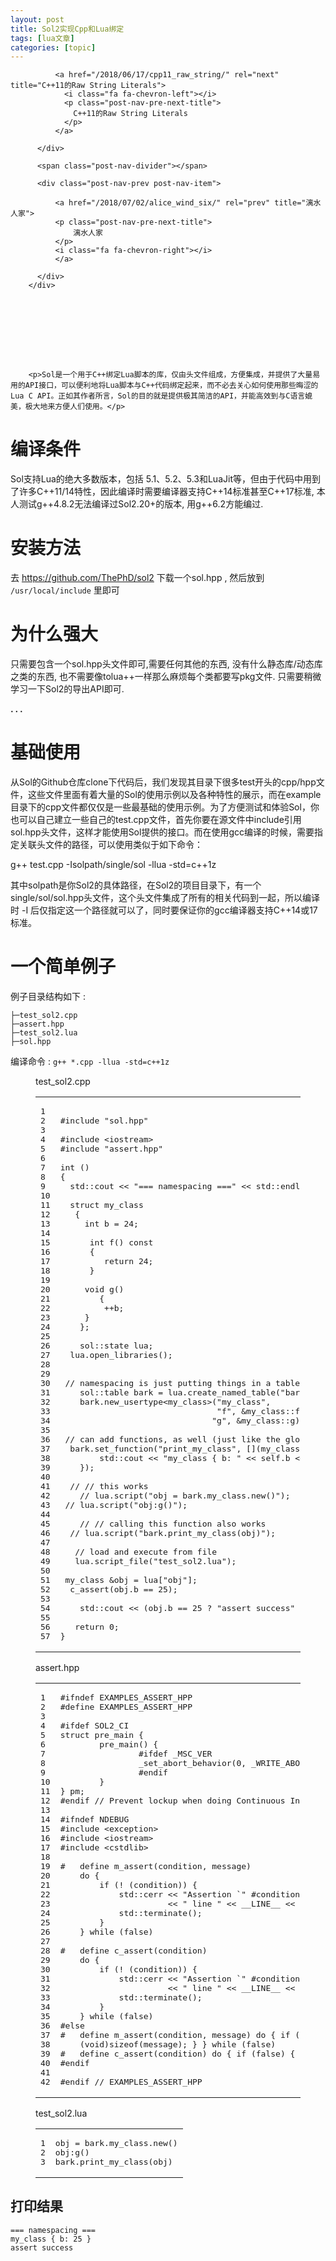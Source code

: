 ```yaml
---
layout: post
title: Sol2实现Cpp和Lua绑定 
tags: [lua文章]
categories: [topic]
---
```

<div class="post-nav">
          <div class="post-nav-next post-nav-item">
            
              <a href="/2018/06/17/cpp11_raw_string/" rel="next" title="C++11的Raw String Literals">
                <i class="fa fa-chevron-left"></i> 
                <p class="post-nav-pre-next-title">
                  C++11的Raw String Literals
                </p> 
              </a>
            
          </div>

          <span class="post-nav-divider"></span>

          <div class="post-nav-prev post-nav-item">
            
              <a href="/2018/07/02/alice_wind_six/" rel="prev" title="漓水人家">
              <p class="post-nav-pre-next-title">
                  漓水人家
              </p> 
              <i class="fa fa-chevron-right"></i>
              </a>
            
          </div>
        </div>
      

      
      

      
      

      
        <p>Sol是一个用于C++绑定Lua脚本的库，仅由头文件组成，方便集成，并提供了大量易用的API接口，可以便利地将Lua脚本与C++代码绑定起来，而不必去关心如何使用那些晦涩的Lua C API。正如其作者所言，Sol的目的就是提供极其简洁的API，并能高效到与C语言媲美，极大地来方便人们使用。</p>
<h1 id="编译条件"><a href="#编译条件" class="headerlink" title="编译条件"></a>编译条件</h1><p>Sol支持Lua的绝大多数版本，包括 5.1、5.2、5.3和LuaJit等，但由于代码中用到了许多C++11/14特性，因此编译时需要编译器支持C++14标准甚至C++17标准, 本人测试g++4.8.2无法编译过Sol2.20+的版本, 用g++6.2方能编过.</p>
<h1 id="安装方法"><a href="#安装方法" class="headerlink" title="安装方法"></a>安装方法</h1><p>去 <a href="https://github.com/ThePhD/sol2" target="_blank" rel="noopener noreferrer">https://github.com/ThePhD/sol2</a> 下载一个sol.hpp , 然后放到 <code>/usr/local/include</code> 里即可</p>
<h1 id="为什么强大"><a href="#为什么强大" class="headerlink" title="为什么强大"></a>为什么强大</h1><p>只需要包含一个sol.hpp头文件即可,需要任何其他的东西, 没有什么静态库/动态库之类的东西, 也不需要像tolua++一样那么麻烦每个类都要写pkg文件. 只需要稍微学习一下Sol2的导出API即可.</p>
<p><strong>. . .</strong></p>
<h1 id="基础使用"><a href="#基础使用" class="headerlink" title="基础使用"></a>基础使用</h1><p>从Sol的Github仓库clone下代码后，我们发现其目录下很多test开头的cpp/hpp文件，这些文件里面有着大量的Sol的使用示例以及各种特性的展示，而在example目录下的cpp文件都仅仅是一些最基础的使用示例。为了方便测试和体验Sol，你也可以自己建立一些自己的test.cpp文件，首先你要在源文件中include引用sol.hpp头文件，这样才能使用Sol提供的接口。而在使用gcc编译的时候，需要指定关联头文件的路径，可以使用类似于如下命令：</p>
<p>g++ test.cpp -Isolpath/single/sol -llua -std=c++1z</p>
<p>其中solpath是你Sol2的具体路径，在Sol2的项目目录下，有一个single/sol/sol.hpp头文件，这个头文件集成了所有的相关代码到一起，所以编译时 -I 后仅指定这一个路径就可以了，同时要保证你的gcc编译器支持C++14或17标准。</p>
<h1 id="一个简单例子"><a href="#一个简单例子" class="headerlink" title="一个简单例子"></a>一个简单例子</h1><p>例子目录结构如下 : </p>
<pre><code>├─test_sol2.cpp
├─assert.hpp
├─test_sol2.lua
├─sol.hpp
</code></pre><p>编译命令 : <code>g++ *.cpp -llua -std=c++1z</code></p>
<figure class="highlight c++"><figcaption><span>test_sol2.cpp</span></figcaption><table><tbody><tr><td class="gutter"><pre><span class="line">1</span><br/><span class="line">2</span><br/><span class="line">3</span><br/><span class="line">4</span><br/><span class="line">5</span><br/><span class="line">6</span><br/><span class="line">7</span><br/><span class="line">8</span><br/><span class="line">9</span><br/><span class="line">10</span><br/><span class="line">11</span><br/><span class="line">12</span><br/><span class="line">13</span><br/><span class="line">14</span><br/><span class="line">15</span><br/><span class="line">16</span><br/><span class="line">17</span><br/><span class="line">18</span><br/><span class="line">19</span><br/><span class="line">20</span><br/><span class="line">21</span><br/><span class="line">22</span><br/><span class="line">23</span><br/><span class="line">24</span><br/><span class="line">25</span><br/><span class="line">26</span><br/><span class="line">27</span><br/><span class="line">28</span><br/><span class="line">29</span><br/><span class="line">30</span><br/><span class="line">31</span><br/><span class="line">32</span><br/><span class="line">33</span><br/><span class="line">34</span><br/><span class="line">35</span><br/><span class="line">36</span><br/><span class="line">37</span><br/><span class="line">38</span><br/><span class="line">39</span><br/><span class="line">40</span><br/><span class="line">41</span><br/><span class="line">42</span><br/><span class="line">43</span><br/><span class="line">44</span><br/><span class="line">45</span><br/><span class="line">46</span><br/><span class="line">47</span><br/><span class="line">48</span><br/><span class="line">49</span><br/><span class="line">50</span><br/><span class="line">51</span><br/><span class="line">52</span><br/><span class="line">53</span><br/><span class="line">54</span><br/><span class="line">55</span><br/><span class="line">56</span><br/><span class="line">57</span><br/></pre></td><td class="code"><pre><span class="line"></span><br/><span class="line"><span class="meta">#<span class="meta-keyword">include</span> <span class="meta-string">&#34;sol.hpp&#34;</span></span></span><br/><span class="line"></span><br/><span class="line"><span class="meta">#<span class="meta-keyword">include</span> <span class="meta-string">&lt;iostream&gt;</span></span></span><br/><span class="line"><span class="meta">#<span class="meta-keyword">include</span> <span class="meta-string">&#34;assert.hpp&#34;</span></span></span><br/><span class="line"></span><br/><span class="line"><span class="function"><span class="keyword">int</span> <span class="params">()</span></span></span><br/><span class="line"><span class="function"></span>{</span><br/><span class="line">	<span class="built_in">std</span>::<span class="built_in">cout</span> &lt;&lt; <span class="string">&#34;=== namespacing ===&#34;</span> &lt;&lt; <span class="built_in">std</span>::<span class="built_in">endl</span>;</span><br/><span class="line"></span><br/><span class="line">	<span class="class"><span class="keyword">struct</span> <span class="title">my_class</span></span></span><br/><span class="line"><span class="class">	{</span></span><br/><span class="line">		<span class="keyword">int</span> b = <span class="number">24</span>;</span><br/><span class="line"></span><br/><span class="line">		<span class="function"><span class="keyword">int</span> <span class="title">f</span><span class="params">()</span> <span class="keyword">const</span></span></span><br/><span class="line"><span class="function">		</span>{</span><br/><span class="line">			<span class="keyword">return</span> <span class="number">24</span>;</span><br/><span class="line">		}</span><br/><span class="line"></span><br/><span class="line">		<span class="function"><span class="keyword">void</span> <span class="title">g</span><span class="params">()</span></span></span><br/><span class="line"><span class="function">		</span>{</span><br/><span class="line">			++b;</span><br/><span class="line">		}</span><br/><span class="line">	};</span><br/><span class="line"></span><br/><span class="line">	sol::state lua;</span><br/><span class="line">	lua.open_libraries();</span><br/><span class="line"></span><br/><span class="line">	</span><br/><span class="line">	<span class="comment">// namespacing is just putting things in a table</span></span><br/><span class="line">	sol::table bark = lua.create_named_table(<span class="string">&#34;bark&#34;</span>);</span><br/><span class="line">	bark.new_usertype&lt;my_class&gt;(<span class="string">&#34;my_class&#34;</span>,</span><br/><span class="line">								<span class="string">&#34;f&#34;</span>, &amp;my_class::f,</span><br/><span class="line">								<span class="string">&#34;g&#34;</span>, &amp;my_class::g); <span class="comment">// the usual</span></span><br/><span class="line"></span><br/><span class="line">	<span class="comment">// can add functions, as well (just like the global table)</span></span><br/><span class="line">	bark.set_function(<span class="string">&#34;print_my_class&#34;</span>, [](my_class &amp;self) { </span><br/><span class="line">        <span class="built_in">std</span>::<span class="built_in">cout</span> &lt;&lt; <span class="string">&#34;my_class { b: &#34;</span> &lt;&lt; self.b &lt;&lt; <span class="string">&#34; }&#34;</span> &lt;&lt; <span class="built_in">std</span>::<span class="built_in">endl</span>; </span><br/><span class="line">    });</span><br/><span class="line"></span><br/><span class="line">	<span class="comment">// // this works</span></span><br/><span class="line">	<span class="comment">// lua.script(&#34;obj = bark.my_class.new()&#34;);</span></span><br/><span class="line">	<span class="comment">// lua.script(&#34;obj:g()&#34;);</span></span><br/><span class="line"></span><br/><span class="line">	<span class="comment">// // calling this function also works</span></span><br/><span class="line">	<span class="comment">// lua.script(&#34;bark.print_my_class(obj)&#34;);</span></span><br/><span class="line"></span><br/><span class="line">	<span class="comment">// load and execute from file</span></span><br/><span class="line">	lua.script_file(<span class="string">&#34;test_sol2.lua&#34;</span>);</span><br/><span class="line"></span><br/><span class="line">	my_class &amp;obj = lua[<span class="string">&#34;obj&#34;</span>];</span><br/><span class="line">	c_assert(obj.b == <span class="number">25</span>);</span><br/><span class="line"></span><br/><span class="line">	<span class="built_in">std</span>::<span class="built_in">cout</span> &lt;&lt; (obj.b == <span class="number">25</span> ? <span class="string">&#34;assert success&#34;</span> : <span class="string">&#34;assert fail&#34;</span>) &lt;&lt; <span class="built_in">std</span>::<span class="built_in">endl</span>;</span><br/><span class="line"></span><br/><span class="line">	<span class="keyword">return</span> <span class="number">0</span>;</span><br/><span class="line">}</span><br/></pre></td></tr></tbody></table></figure>
<figure class="highlight c++"><figcaption><span>assert.hpp</span></figcaption><table><tbody><tr><td class="gutter"><pre><span class="line">1</span><br/><span class="line">2</span><br/><span class="line">3</span><br/><span class="line">4</span><br/><span class="line">5</span><br/><span class="line">6</span><br/><span class="line">7</span><br/><span class="line">8</span><br/><span class="line">9</span><br/><span class="line">10</span><br/><span class="line">11</span><br/><span class="line">12</span><br/><span class="line">13</span><br/><span class="line">14</span><br/><span class="line">15</span><br/><span class="line">16</span><br/><span class="line">17</span><br/><span class="line">18</span><br/><span class="line">19</span><br/><span class="line">20</span><br/><span class="line">21</span><br/><span class="line">22</span><br/><span class="line">23</span><br/><span class="line">24</span><br/><span class="line">25</span><br/><span class="line">26</span><br/><span class="line">27</span><br/><span class="line">28</span><br/><span class="line">29</span><br/><span class="line">30</span><br/><span class="line">31</span><br/><span class="line">32</span><br/><span class="line">33</span><br/><span class="line">34</span><br/><span class="line">35</span><br/><span class="line">36</span><br/><span class="line">37</span><br/><span class="line">38</span><br/><span class="line">39</span><br/><span class="line">40</span><br/><span class="line">41</span><br/><span class="line">42</span><br/></pre></td><td class="code"><pre><span class="line"><span class="meta">#<span class="meta-keyword">ifndef</span> EXAMPLES_ASSERT_HPP</span></span><br/><span class="line"><span class="meta">#<span class="meta-keyword">define</span> EXAMPLES_ASSERT_HPP</span></span><br/><span class="line"></span><br/><span class="line"><span class="meta">#<span class="meta-keyword">ifdef</span> SOL2_CI</span></span><br/><span class="line"><span class="class"><span class="keyword">struct</span> <span class="title">pre_main</span> {</span></span><br/><span class="line">        pre_main() {</span><br/><span class="line">                <span class="meta">#<span class="meta-keyword">ifdef</span> _MSC_VER</span></span><br/><span class="line">                _set_abort_behavior(<span class="number">0</span>, _WRITE_ABORT_MSG);</span><br/><span class="line">                <span class="meta">#<span class="meta-keyword">endif</span></span></span><br/><span class="line">        }</span><br/><span class="line">} pm;</span><br/><span class="line"><span class="meta">#<span class="meta-keyword">endif</span> <span class="comment">// Prevent lockup when doing Continuous Integration</span></span></span><br/><span class="line"></span><br/><span class="line"><span class="meta">#<span class="meta-keyword">ifndef</span> NDEBUG</span></span><br/><span class="line"><span class="meta">#<span class="meta-keyword">include</span> <span class="meta-string">&lt;exception&gt;</span></span></span><br/><span class="line"><span class="meta">#<span class="meta-keyword">include</span> <span class="meta-string">&lt;iostream&gt;</span></span></span><br/><span class="line"><span class="meta">#<span class="meta-keyword">include</span> <span class="meta-string">&lt;cstdlib&gt;</span></span></span><br/><span class="line"></span><br/><span class="line"><span class="meta">#   <span class="meta-keyword">define</span> m_assert(condition, message) </span></span><br/><span class="line">    <span class="keyword">do</span> { </span><br/><span class="line">        <span class="keyword">if</span> (! (condition)) { </span><br/><span class="line">            <span class="built_in">std</span>::<span class="built_in">cerr</span> &lt;&lt; <span class="string">&#34;Assertion `&#34;</span> <span class="meta">#condition <span class="meta-string">&#34;` failed in &#34;</span> &lt;&lt; __FILE__ </span></span><br/><span class="line">                      &lt;&lt; <span class="string">&#34; line &#34;</span> &lt;&lt; __LINE__ &lt;&lt; <span class="string">&#34;: &#34;</span> &lt;&lt; message &lt;&lt; <span class="built_in">std</span>::<span class="built_in">endl</span>; </span><br/><span class="line">            <span class="built_in">std</span>::terminate(); </span><br/><span class="line">        } </span><br/><span class="line">    } <span class="keyword">while</span> (<span class="literal">false</span>)</span><br/><span class="line"></span><br/><span class="line"><span class="meta">#   <span class="meta-keyword">define</span> c_assert(condition) </span></span><br/><span class="line">    <span class="keyword">do</span> { </span><br/><span class="line">        <span class="keyword">if</span> (! (condition)) { </span><br/><span class="line">            <span class="built_in">std</span>::<span class="built_in">cerr</span> &lt;&lt; <span class="string">&#34;Assertion `&#34;</span> <span class="meta">#condition <span class="meta-string">&#34;` failed in &#34;</span> &lt;&lt; __FILE__ </span></span><br/><span class="line">                      &lt;&lt; <span class="string">&#34; line &#34;</span> &lt;&lt; __LINE__ &lt;&lt; <span class="built_in">std</span>::<span class="built_in">endl</span>; </span><br/><span class="line">            <span class="built_in">std</span>::terminate(); </span><br/><span class="line">        } </span><br/><span class="line">    } <span class="keyword">while</span> (<span class="literal">false</span>)</span><br/><span class="line"><span class="meta">#<span class="meta-keyword">else</span></span></span><br/><span class="line"><span class="meta">#   <span class="meta-keyword">define</span> m_assert(condition, message) do { <span class="meta-keyword">if</span> (false) { (void)(condition); </span></span><br/><span class="line">    (<span class="keyword">void</span>)<span class="keyword">sizeof</span>(message); } } <span class="keyword">while</span> (<span class="literal">false</span>)</span><br/><span class="line"><span class="meta">#   <span class="meta-keyword">define</span> c_assert(condition) do { <span class="meta-keyword">if</span> (false) { (void)(condition); } } while (false)</span></span><br/><span class="line"><span class="meta">#<span class="meta-keyword">endif</span></span></span><br/><span class="line"></span><br/><span class="line"><span class="meta">#<span class="meta-keyword">endif</span> <span class="comment">// EXAMPLES_ASSERT_HPP</span></span></span><br/></pre></td></tr></tbody></table></figure>
<figure class="highlight lua"><figcaption><span>test_sol2.lua</span></figcaption><table><tbody><tr><td class="gutter"><pre><span class="line">1</span><br/><span class="line">2</span><br/><span class="line">3</span><br/></pre></td><td class="code"><pre><span class="line">obj = bark.my_class.new()</span><br/><span class="line">obj:g()</span><br/><span class="line">bark.print_my_class(obj)</span><br/></pre></td></tr></tbody></table></figure>
<h2 id="打印结果"><a href="#打印结果" class="headerlink" title="打印结果"></a>打印结果</h2><pre><code>=== namespacing ===
my_class { b: 25 }
assert success
</code></pre>